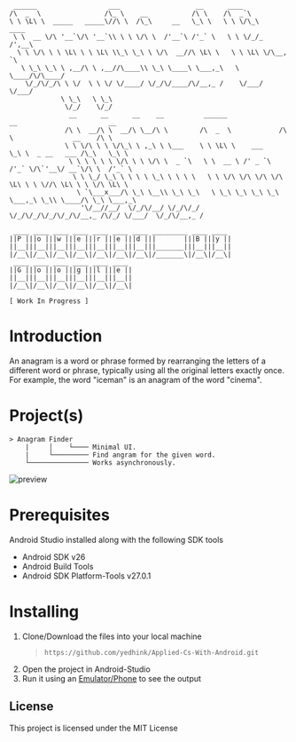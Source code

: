 ```
 ______                  ___                   __      ____
/\  _  \                /\_ \    __           /\ \    /\  _`\
\ \ \L\ \  _____   _____\//\ \  /\_\     __   \_\ \   \ \ \/\_\    ____
 \ \  __ \/\ '__`\/\ '__`\\ \ \ \/\ \  /'__`\ /'_` \   \ \ \/_/_  /',__\
  \ \ \/\ \ \ \L\ \ \ \L\ \\_\ \_\ \ \/\  __//\ \L\ \   \ \ \L\ \/\__, `\
   \ \_\ \_\ \ ,__/\ \ ,__//\____\\ \_\ \____\ \___,_\   \ \____/\/\____/
    \/_/\/_/\ \ \/  \ \ \/ \/____/ \/_/\/____/\/__,_ /    \/___/  \/___/
             \ \_\   \ \_\
              \/_/    \/_/
               __      __      __    __          ______              __                       __
              /\ \  __/\ \  __/\ \__/\ \        /\  _  \            /\ \               __    /\ \
              \ \ \/\ \ \ \/\_\ \ ,_\ \ \___    \ \ \L\ \    ___    \_\ \  _ __   ___ /\_\   \_\ \
               \ \ \ \ \ \ \/\ \ \ \/\ \  _ `\   \ \  __ \ /' _ `\  /'_` \/\`'__\/ __`\/\ \  /'_` \
                \ \ \_/ \_\ \ \ \ \ \_\ \ \ \ \   \ \ \/\ \/\ \/\ \/\ \L\ \ \ \//\ \L\ \ \ \/\ \L\ \
                 \ `\___x___/\ \_\ \__\\ \_\ \_\   \ \_\ \_\ \_\ \_\ \___,_\ \_\\ \____/\ \_\ \___,_\
                  '\/__//__/  \/_/\/__/ \/_/\/_/    \/_/\/_/\/_/\/_/\/__,_ /\/_/ \/___/  \/_/\/__,_ /
              
 ____ ____ ____ ____ ____ ____ ____ _________ ____ ____
||P |||o |||w |||e |||r |||e |||d |||       |||B |||y ||
||__|||__|||__|||__|||__|||__|||__|||_______|||__|||__||
|/__\|/__\|/__\|/__\|/__\|/__\|/__\|/_______\|/__\|/__\|
 ____ ____ ____ ____ ____ ____
||G |||o |||o |||g |||l |||e ||
||__|||__|||__|||__|||__|||__||
|/__\|/__\|/__\|/__\|/__\|/__\|

[ Work In Progress ]
```
# Introduction
An anagram is a word or phrase formed by rearranging the letters of a different word or phrase, typically using all the original letters exactly once.
For example, the word "iceman" is an anagram of the word "cinema".

# Project(s)
```
> Anagram Finder
    |     │    └──── Minimal UI.
    |     └───────── Find angram for the given word.
    └─────────────── Works asynchronously.
```  
![preview](https://i.imgur.com/8SJeIWg.gifv)

# Prerequisites  
Android Studio installed along with the following SDK tools
- Android SDK v26
- Android Build Tools
- Android SDK Platform-Tools v27.0.1  

# Installing
1) Clone/Download the files into your local machine
   > `https://github.com/yedhink/Applied-Cs-With-Android.git`
2) Open the project in Android-Studio
3) Run it using an [Emulator/Phone](https://developer.android.com/training/basics/firstapp/running-app.html) to see the output

## License  
This project is licensed under the MIT License 
